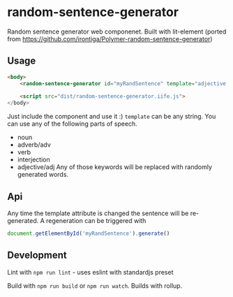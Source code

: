 # random-sentence-generator
Random sentence generator web componenet. Built with lit-element (ported from https://github.com/irontiga/Polymer-random-sentence-generator)

## Usage
```html
<body>
    <random-sentence-generator id="myRandSentence" template="adjective noun verb adverb."></random-sentence-generator>
    
    <script src="dist/random-sentence-generator.iife.js">
</body>
```
Just include the component and use it :)
`template` can be any string. You can use any of the following parts of speech.
 - noun
 - adverb/adv
 - verb
 - interjection
 - adjective/adj
Any of those keywords will be replaced with randomly generated words.

## Api
Any time the template attribute is changed the sentence will be re-generated. A regeneration can be triggered with
```javascript
document.getElementById('myRandSentence').generate()
```

## Development
Lint with `npm run lint` - uses eslint with standardjs preset

Build with `npm run build` or `npm run watch`. Builds with rollup.
